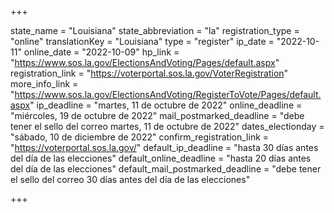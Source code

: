 +++

state_name = "Louisiana"
state_abbreviation = "la"
registration_type = "online"
translationKey = "Louisiana"
type = "register"
ip_date = "2022-10-11"
online_date = "2022-10-09"
hp_link = "https://www.sos.la.gov/ElectionsAndVoting/Pages/default.aspx"
registration_link = "https://voterportal.sos.la.gov/VoterRegistration"
more_info_link = "https://www.sos.la.gov/ElectionsAndVoting/RegisterToVote/Pages/default.aspx"
ip_deadline = "martes, 11 de octubre de 2022"
online_deadline = "miércoles, 19 de octubre de 2022"
mail_postmarked_deadline = "debe tener el sello del correo martes, 11 de octubre de 2022"
dates_electionday = "sábado, 10 de diciembre de 2022"
confirm_registration_link = "https://voterportal.sos.la.gov/"
default_ip_deadline = "hasta 30 días antes del día de las elecciones"
default_online_deadline = "hasta 20 días antes del día de las elecciones"
default_mail_postmarked_deadline = "debe tener el sello del correo 30 días antes del día de las elecciones"

+++